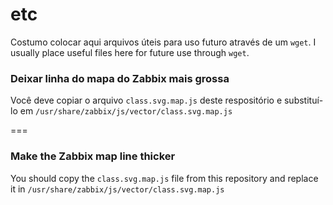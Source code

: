 # etc

Costumo colocar aqui arquivos úteis para uso futuro através de um `wget`.
I usually place useful files here for future use through `wget`.

### Deixar linha do mapa do Zabbix mais grossa

Você deve copiar o arquivo `class.svg.map.js` deste respositório e substituí-lo em `/usr/share/zabbix/js/vector/class.svg.map.js`

===

### Make the Zabbix map line thicker
You should copy the `class.svg.map.js` file from this repository and replace it in `/usr/share/zabbix/js/vector/class.svg.map.js`
